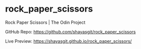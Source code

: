# rock_paper_scissors
Rock Paper Scissors | The Odin Project

GitHub Repo: https://github.com/shayasgit/rock_paper_scissors

Live Preview: https://shayasgit.github.io/rock_paper_scissors/

